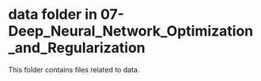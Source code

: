 # data folder in 07-Deep_Neural_Network_Optimization_and_Regularization
This folder contains files related to data.
